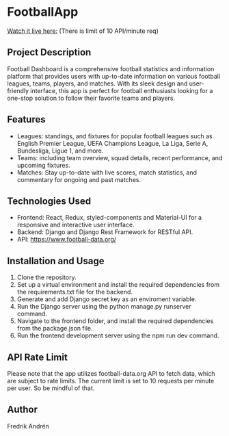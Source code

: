 # FootballApp

[Watch it live here:](https://footballapp-production.up.railway.app/)
(There is limit of 10 API/minute req)
## Project Description
Football Dashboard is a comprehensive football statistics and information platform that provides users with up-to-date information on various football leagues,
teams, players, and matches. With its sleek design and user-friendly interface, this app is perfect for football enthusiasts looking for a one-stop solution to 
follow their favorite teams and players.

## Features
* Leagues: standings, and fixtures for popular football leagues such as English Premier League, UEFA Champions League, La Liga, Serie A, Bundesliga, Ligue 1, and more.
* Teams: including team overview, squad details, recent performance, and upcoming fixtures.
* Matches: Stay up-to-date with live scores, match statistics, and  commentary for ongoing and past matches.

## Technologies Used
* Frontend: React, Redux, styled-components and Material-UI for a responsive and interactive user interface.
* Backend: Django and Django Rest Framework for RESTful API.
* API: https://www.football-data.org/

## Installation and Usage
1. Clone the repository.
2. Set up a virtual environment and install the required dependencies from the requirements.txt file for the backend.
3. Generate and add Django secret key as an enviroment variable.
4. Run the Django server using the python manage.py runserver command.
5. Navigate to the frontend folder, and install the required dependencies from the package.json file.
6. Run the frontend development server using the npm run dev command.

## API Rate Limit
Please note that the app utilizes football-data.org API to fetch data, which are subject to rate limits. The current limit is set to 10 requests per minute per user. So be mindful of that.

## Author
Fredrik Andrén

